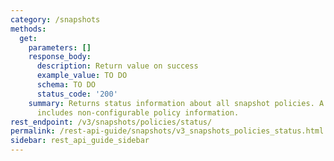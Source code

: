 ```yaml
---
category: /snapshots
methods:
  get:
    parameters: []
    response_body:
      description: Return value on success
      example_value: TO DO
      schema: TO DO
      status_code: '200'
    summary: Returns status information about all snapshot policies. A policy status
      includes non-configurable policy information.
rest_endpoint: /v3/snapshots/policies/status/
permalink: /rest-api-guide/snapshots/v3_snapshots_policies_status.html
sidebar: rest_api_guide_sidebar
---
```

